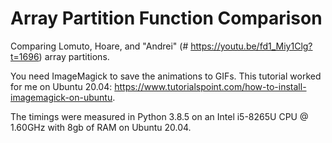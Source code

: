 # Array Partition Function Comparison 

Comparing Lomuto, Hoare, and "Andrei" (# https://youtu.be/fd1_Miy1Clg?t=1696) array partitions.

You need ImageMagick to save the animations to GIFs. This tutorial worked for me on Ubuntu 20.04: https://www.tutorialspoint.com/how-to-install-imagemagick-on-ubuntu.

The timings were measured in Python 3.8.5 on an Intel i5-8265U CPU @ 1.60GHz with 8gb of RAM on Ubuntu 20.04.
